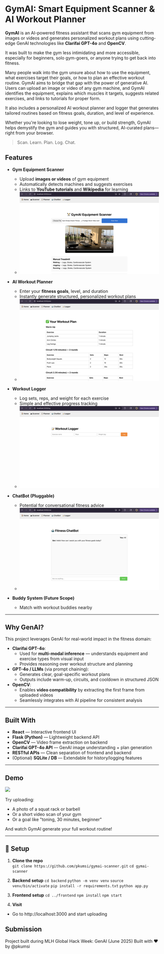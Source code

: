 # GymAI: Smart Equipment Scanner & AI Workout Planner

**GymAI** is an AI-powered fitness assistant that scans gym equipment from images or videos and generates personalized workout plans using cutting-edge GenAI technologies like **Clarifai GPT-4o** and **OpenCV**.

It was built to make the gym less intimidating and more accessible, especially for beginners, solo gym-goers, or anyone trying to get back into fitness. 

Many people walk into the gym unsure about how to use the equipment, what exercises target their goals, or how to plan an effective workout routine. GymAI aims to bridge that gap with the power of generative AI. Users can upload an image or video of any gym machine, and GymAI identifies the equipment, explains which muscles it targets, suggests related exercises, and links to tutorials for proper form. 

It also includes a personalized AI workout planner and logger that generates tailored routines based on fitness goals, duration, and level of experience.

Whether you're looking to lose weight, tone up, or build strength, GymAI helps demystify the gym and guides you with structured, AI-curated plans—right from your browser.

> Scan. Learn. Plan. Log. Chat.

## Features

- **Gym Equipment Scanner**
  - Upload **images or videos** of gym equipment
  - Automatically detects machines and suggests exercises
  - Links to **YouTube tutorials** and **Wikipedia** for learning
  - ![Gym Scanner](https://raw.githubusercontent.com/pkumsi/gymai-scanner/main/frontend/src/assets/GymAIScanner.png)

- **AI Workout Planner**
  - Enter your **fitness goals**, level, and duration
  - Instantly generate structured, personalized workout plans
  - ![Workout Planner](https://raw.githubusercontent.com/pkumsi/gymai-scanner/main/frontend/src/assets/WorkoutPlanner.png)

- **Workout Logger**
  - Log sets, reps, and weight for each exercise
  - Simple and effective progress tracking
  - ![Workout Logger](https://raw.githubusercontent.com/pkumsi/gymai-scanner/main/frontend/src/assets/WorkoutLogger.png)

- **ChatBot (Pluggable)**
  - Potential for conversational fitness advice
  - ![AI ChatBot](https://raw.githubusercontent.com/pkumsi/gymai-scanner/main/frontend/src/assets/ChatBot.png)

- **Buddy System (Future Scope)**
  - Match with workout buddies nearby

---

## Why GenAI?

This project leverages GenAI for real-world impact in the fitness domain:

- **Clarifai GPT-4o**:
  - Used for **multi-modal inference** — understands equipment and exercise types from visual input
  - Provides reasoning over workout structure and planning
- **GPT-4o / LLMs** (via prompt chaining):
  - Generates clear, goal-specific workout plans
  - Outputs include warm-up, circuits, and cooldown in structured JSON
- **OpenCV**:
  - Enables **video compatibility** by extracting the first frame from uploaded videos
  - Seamlessly integrates with AI pipeline for consistent analysis

---

## Built With

- **React** — Interactive frontend UI
- **Flask (Python)** — Lightweight backend API
- **OpenCV** — Video frame extraction on backend
- **Clarifai GPT-4o API** — GenAI image understanding + plan generation
- **RESTful APIs** — Clean separation of frontend and backend
- (Optional) **SQLite / DB** — Extendable for history/logging features

---

## Demo

<img src="https://github.com/yourusername/gymai-scanner/assets/demo-screenshot.png" width="800"/>

Try uploading:

- A photo of a squat rack or barbell
- Or a short video scan of your gym
- Or a goal like "toning, 30 minutes, beginner"

And watch GymAI generate your full workout routine!

---

## 🚀 Setup

1. **Clone the repo**  
`git clone https://github.com/pkumsi/gymai-scanner.git`
`cd gymai-scanner`

2. **Backend setup**
`cd backend`
`python -m venv venv`
`source venv/bin/activate`
`pip install -r requirements.txt`
`python app.py`

3. **Frontend setup**
`cd ../frontend`
`npm install`
`npm start`

4. **Visit**
- Go to http://localhost:3000 and start uploading

## Submission
Project built during MLH Global Hack Week: GenAI (June 2025)
Built with ❤️ by @pkumsi
